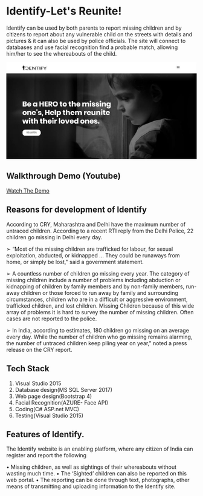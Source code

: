 # Identify-Let's Reunite!

Identify can be used by both parents to report missing children and by citizens to report about any vulnerable child on the streets with details and pictures & it can also be used by police officials. The site will connect to databases and use facial recognition find a probable match, allowing him/her to see the whereabouts of the child.

![layout](https://github.com/Md-Mudassir/Identify-Lets-Reunite/blob/master/samples/identify.JPG)

## Walkthrough Demo (Youtube)

[Watch The Demo](https://bit.ly/33RrrC6)

## Reasons for development of Identify
According to CRY, Maharashtra and Delhi have the maximum number of untraced children. According to a recent RTI reply from the Delhi Police, 22 children go missing in Delhi every day.

➢ “Most of the missing children are trafficked for labour, for sexual exploitation, abducted, or kidnapped ... They could be runaways from home, or simply be lost," said a government statement.

➢ A countless number of children go missing every year. The category of missing children include a number of problems including abduction or kidnapping of children by family members and by non-family members, run-away children or those forced to run away by family and surrounding circumstances, children who are in a difficult or aggressive environment, trafficked children, and lost children. Missing Children because of this wide array of problems it is hard to survey the number of missing children. Often cases are not reported to the police.

➢ In India, according to estimates, 180 children go missing on an average every day. While the number of children who go missing remains alarming, the number of untraced children keep piling year on year," noted a press release on the CRY report.

## Tech Stack

1. Visual Studio 2015
2. Database design(MS SQL Server 2017)
3. Web page design(Bootstrap 4)
4. Facial Recognition(AZURE- Face API)
5. Coding(C# ASP.net MVC)
6. Testing(Visual Studio 2015)

## Features of Identify.

The Identify website is an enabling platform, where any citizen of India can register and report the following

• Missing children, as well as sightings of their whereabouts without wasting much time.
• The ‘Sighted’ children can also be reported on this web portal.
• The reporting can be done through text, photographs, other means of transmitting and uploading information to the Identify site.
